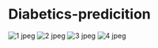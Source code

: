 # Diabetics-predicition
![1 jpeg](https://user-images.githubusercontent.com/88587339/153698772-3469b61b-c6ca-4521-8dda-abafff3f09e8.jpeg)
![2 jpeg](https://user-images.githubusercontent.com/88587339/153698776-a8561442-d215-4507-9c79-35ca7d626ae9.jpeg)
![3 jpeg](https://user-images.githubusercontent.com/88587339/153698781-326617ae-a060-4def-bb52-791483d4c0c9.jpeg)
![4 jpeg](https://user-images.githubusercontent.com/88587339/153698793-84f24037-2ca1-414c-994b-c67480b9795a.jpeg)
